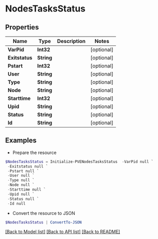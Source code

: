 # NodesTasksStatus
## Properties

Name | Type | Description | Notes
------------ | ------------- | ------------- | -------------
**VarPid** | **Int32** |  | [optional] 
**Exitstatus** | **String** |  | [optional] 
**Pstart** | **Int32** |  | [optional] 
**User** | **String** |  | [optional] 
**Type** | **String** |  | [optional] 
**Node** | **String** |  | [optional] 
**Starttime** | **Int32** |  | [optional] 
**Upid** | **String** |  | [optional] 
**Status** | **String** |  | [optional] 
**Id** | **String** |  | [optional] 

## Examples

- Prepare the resource
```powershell
$NodesTasksStatus = Initialize-PVENodesTasksStatus  -VarPid null `
 -Exitstatus null `
 -Pstart null `
 -User null `
 -Type null `
 -Node null `
 -Starttime null `
 -Upid null `
 -Status null `
 -Id null
```

- Convert the resource to JSON
```powershell
$NodesTasksStatus | ConvertTo-JSON
```

[[Back to Model list]](../README.md#documentation-for-models) [[Back to API list]](../README.md#documentation-for-api-endpoints) [[Back to README]](../README.md)

